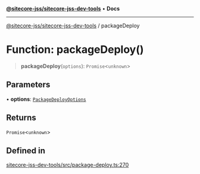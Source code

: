 [**@sitecore-jss/sitecore-jss-dev-tools**](../README.md) • **Docs**

***

[@sitecore-jss/sitecore-jss-dev-tools](../README.md) / packageDeploy

# Function: packageDeploy()

> **packageDeploy**(`options`): `Promise`\<`unknown`\>

## Parameters

• **options**: [`PackageDeployOptions`](../interfaces/PackageDeployOptions.md)

## Returns

`Promise`\<`unknown`\>

## Defined in

[sitecore-jss-dev-tools/src/package-deploy.ts:270](https://github.com/Sitecore/jss/blob/ff400466a8d16483c667d9a837e1247d6192035e/packages/sitecore-jss-dev-tools/src/package-deploy.ts#L270)
